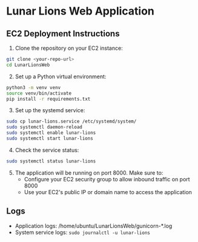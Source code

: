 # Lunar Lions Web Application

## EC2 Deployment Instructions

1. Clone the repository on your EC2 instance:
```bash
git clone <your-repo-url>
cd LunarLionsWeb
```

2. Set up a Python virtual environment:
```bash
python3 -m venv venv
source venv/bin/activate
pip install -r requirements.txt
```

3. Set up the systemd service:
```bash
sudo cp lunar-lions.service /etc/systemd/system/
sudo systemctl daemon-reload
sudo systemctl enable lunar-lions
sudo systemctl start lunar-lions
```

4. Check the service status:
```bash
sudo systemctl status lunar-lions
```

5. The application will be running on port 8000. Make sure to:
   - Configure your EC2 security group to allow inbound traffic on port 8000
   - Use your EC2's public IP or domain name to access the application

## Logs
- Application logs: /home/ubuntu/LunarLionsWeb/gunicorn-*.log
- System service logs: `sudo journalctl -u lunar-lions`